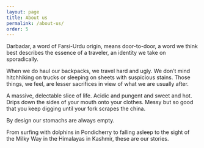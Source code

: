 ```yaml
---
layout: page
title: About us
permalink: /about-us/
order: 5
---
```


Darbadar, a word of Farsi-Urdu origin, means door-to-door, a word we think best describes the essence of a traveler, an identity we take on sporadically.

When we do haul our backpacks, we travel hard and ugly. We don’t mind hitchhiking on trucks or sleeping on sheets with suspicious stains. Those things, we feel, are lesser sacrifices in view of what we are usually after. 

A massive, delectable slice of life. Acidic and pungent and sweet and hot. Drips down the sides of your mouth onto your clothes. Messy but so good that you keep digging until your fork scrapes the china. 

By design our stomachs are always empty. 

From surfing with dolphins in Pondicherry to falling asleep to the sight of the Milky Way in the Himalayas in Kashmir, these are our stories.


     